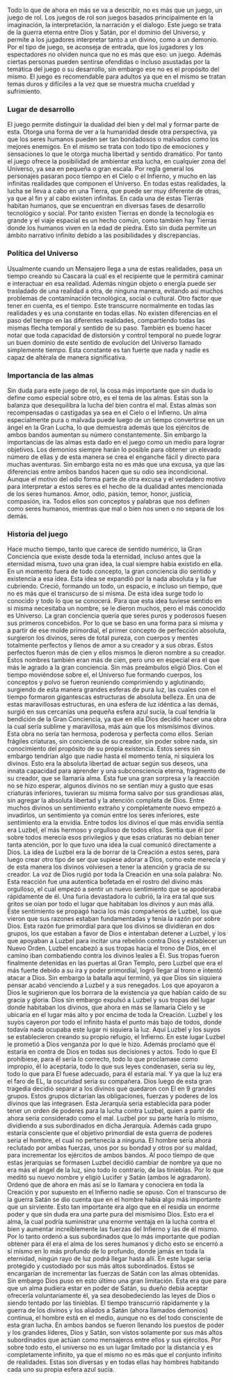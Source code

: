 Todo lo que de ahora en más se va a describir, no es más que un juego, un juego de rol. Los juegos de rol son juegos basados principalmente en la imaginación, la interpretación, la narración y el dialogo.
Este juego se trata de la guerra eterna entre Dios y Satán, por el dominio del Universo, y permite a los jugadores interpretar tanto a un divino, como a un demonio.
Por el tipo de juego, se aconseja de entrada, que los jugadores y los espectadores no olviden nunca que no es más que eso: un juego. Además ciertas personas pueden sentirse ofendidas o incluso asustadas por la temática del juego o su desarrollo, sin embargo ese no es el propósito del mismo.
El juego es recomendable para adultos ya que en el mismo se tratan temas duros y difíciles a la vez que se muestra mucha crueldad y sufrimiento.

### Lugar de desarrollo

El juego permite distinguir la dualidad del bien y del mal y formar parte de esta. Otorga una forma de ver a la humanidad desde otra perspectiva, ya que los seres humanos pueden ser tan bondadosos o malvados como los mejores enemigos. En el mismo se trata con todo tipo de emociones y sensaciones lo que le otorga mucha libertad y sentido dramático.
Por tanto el juego ofrece la posibilidad de ambientar esta lucha, en cualquier zona del Universo, ya sea en pequeña o gran escala. Por regla general los personajes pasaran poco tiempo en el Cielo o el Infierno, y mucho en las infinitas realidades que componen el Universo. En todas estas realidades, la lucha se lleva a cabo en una Tierra, que puede ser muy diferente de otras, ya que al fin y al cabo existen infinitas.
En cada una de estas Tierras habitan humanos, que se encuentran en diversas fases de desarrollo tecnológico y social. Por tanto existen Tierras en donde la tecnología es grande y el viaje espacial es un hecho común, como también hay Tierras donde los humanos viven en la edad de piedra. Esto sin duda permite un ámbito narrativo infinito debido a las posibilidades y discrepancias.

### Política del Universo

Usualmente cuando un Mensajero llega a una de estas realidades, pasa un tiempo creando su Cascara la cual es el recipiente que le permitirá caminar e interactuar en esa realidad. Además ningún objeto o energía puede ser trasladado de una realidad a otra, de ninguna manera, evitando así muchos problemas de contaminación tecnológica, social o cultural.
Otro factor que tener en cuenta, es el tiempo. Este transcurre normalmente en todas las realidades y es una constante en todas ellas. No existen diferencias en el paso del tiempo en las diferentes realidades, compartiendo todas las mismas flecha temporal y sentido de su paso. También es bueno hacer notar que toda capacidad de distorsión y control temporal no puede lograr un buen dominio de este sentido de evolución del Universo llamado simplemente tiempo. Esta constante es tan fuerte que nada y nadie es capaz de altérala de manera significativa.

### Importancia de las almas

Sin duda para este juego de rol, la cosa más importante que sin duda lo define como especial sobre otro, es el tema de las almas. Estas son la balanza que desequilibra la lucha del bien contra el mal.
Estas almas son recompensadas o castigadas ya sea en el Cielo o el Infierno. Un alma especialmente pura o malvada puede luego de un tiempo convertirse en un ángel en la Gran Lucha, lo que demuestra además que los ejércitos de ambos bandos aumentan su número constantemente. Sin embargo la importancias de las almas esta dado en el juego como un medio para lograr objetivos. Los demonios siempre harán lo posible para obtener un elevado número de ellas y de esta manera se crea el enganche fácil y directo para muchas aventuras. Sin embargo esta no es más que una excusa, ya que las diferencias entre ambos bandos hacen que su odio sea incondicional. Aunque el motivo del odio forma parte de otra excusa y el verdadero motivo para interpretar a estos seres es el hecho de la dualidad antes mencionada de los seres humanos. Amor, odio, pasión, temor, honor, justicia, compasión, ira. Todos ellos son conceptos y palabras que nos definen como seres humanos, mientras que mal o bien nos unen o no separa de los demás.

### Historia del juego

Hace mucho tiempo, tanto que carece de sentido numérico, la Gran Conciencia que existe desde toda la eternidad, incluso antes que la eternidad misma, tuvo una gran idea, la cual siempre había existido en ella. En un momento fuera de todo concepto, la gran conciencia dio sentido y existencia a esa idea. Esta idea se expandió por la nada absoluta y la fue cubriendo. Creció, formando un todo, un espacio, e incluso un tiempo, que no es más que el transcurso de si misma. De esta idea surge todo lo conocido y todo lo que se conocerá. Para que esta idea tuviese sentido en si misma necesitaba un nombre, se le dieron muchos, pero el más conocido es Universo.
La gran conciencia quería que seres puros y poderosos fuesen sus primeros concebidos. Por lo que se baso en una forma para si misma y a partir de ese molde primordial, el primer concepto de perfección absoluta, surgieron los divinos, seres de total pureza, con cuerpos y mentes totalmente perfectos y llenos de amor a su creador y a sus obras. Estos perfectos fueron más de cien y ellos mismos le dieron nombre a su creador. Estos nombres también eran más de cien, pero uno en especial era el que más le agrado a la gran conciencia. Sin más preámbulos eligió Dios.
Con el tiempo moviéndose sobre el, el Universo fue formando cuerpos, los conceptos y polvo se fueron reuniendo comprimiendo y aglutinando, surgiendo de esta manera grandes esferas de pura luz, las cuales con el tiempo formaron gigantescas estructuras de absoluta belleza.
En una de estas maravillosas estructuras, en una esfera de luz idéntica a las demás, surgió en sus cercanías una pequeña esfera azul sucia, la cual tendría la bendición de la Gran Conciencia, ya que en ella Dios decidió hacer una obra la cual sería sublime y maravillosa, más aún que los mismísimos divinos. Esta obra no sería tan hermosa, poderosa y perfecta como ellos. Serian frágiles criaturas, sin conciencia de su creador, sin poder sobre nada, sin conocimiento del propósito de su propia existencia. Estos seres sin embargo tendrían algo que nadie hasta el momento tenia, ni siquiera los divinos. Esto era la absoluta libertad de actuar según sus deseos, una innata capacidad para aprender y una subconsciencia eterna, fragmento de su creador, que se llamaría alma. Esta fue una gran sorpresa y la reacción no se hizo esperar, algunos divinos no se sentían muy a gusto que esas criaturas inferiores, tuvieran su misma forma salvo por sus grandiosas alas, sin agregar la absoluta libertad y la atención completa de Dios. Entre muchos divinos un sentimiento extraño y completamente nuevo empezó a invadirlos, un sentimiento ya común entre los seres inferiores, este sentimiento era la envidia.
Entre todos los divinos el que más envidia sentía era Luzbel, el más hermoso y orgulloso de todos ellos. Sentía que él por sobre todos merecía esos privilegios y que esas criaturas no debían tener tanta atención, por lo que tuvo una idea la cual comunicó directamente a Dios. La idea de Luzbel era la de borrar de la Creación a estos seres, para luego crear otro tipo de ser que supiese adorar a Dios, como este merecía y de esta manera los divinos volviesen a tener la atención y gracia de su creador.
La voz de Dios rugió por toda la Creación en una sola palabra: No. Esta reacción fue una autentica bofetada en el rostro del divino más orgulloso, el cual empezó a sentir un nuevo sentimiento que se apoderaba rápidamente de él. Una furia devastadora lo cubrió, la ira era tal que sus gritos se oían por todo el lugar que habitaban los divinos y aun más allá. Este sentimiento se propagó hacia los más compañeros de Luzbel, los que vieron que sus razones estaban fundamentadas y tenía la razón por sobre Dios. Esta razón fue primordial para que los divinos se dividieran en dos grupos, los que estaban a favor de Dios e intentaban detener a Luzbel, y los que apoyaban a Luzbel para incitar una rebelión contra Dios y establecer un Nuevo Orden.
Luzbel encabezó a sus tropas hacia el trono de Dios, en el camino iban combatiendo contra los divinos leales a Él. Sus tropas fueron finalmente detenidas en las puertas al Gran Templo, pero Luzbel que era el más fuerte debido a su ira y poder primordial, logró llegar al trono e intentó atacar a Dios. Sin embargo la batalla aquí terminó, ya que Dios sin siquiera pensar acabó venciendo a Luzbel y a sus renegados. Los que apoyaron a Dios le sugirieron que los borrara de la existencia ya que habían caído de su gracia y gloria. Dios sin embargo expulsó a Luzbel y sus tropas del lugar donde habitaban los divinos, que ahora en más se llamaría Cielo y se ubicaría en el lugar más alto y por encima de toda la Creación. Luzbel y los suyos cayeron por todo el infinito hasta el punto más bajo de todos, donde todavía nada ocupaba este lugar ni siquiera la luz. Aquí Luzbel y los suyos se establecieron creando su propio refugio, el Infierno. En este lugar Luzbel le prometió a Dios venganza por lo que le hizo. Además proclamó que él estaría en contra de Dios en todas sus decisiones y actos. Todo lo que El prohibiese, para él sería lo correcto, todo lo que proclamase como impropio, él lo aceptaría, todo lo que sus leyes condenasen, sería su ley, todo lo que para El fuese adecuado, para él estaría mal. Y ya que la luz era el faro de EL, la oscuridad seria su compañera.
Dios luego de esta gran tragedia decidió separar a los divinos que quedaron con El en 9 grandes grupos. Estos grupos dictarían las obligaciones, fuerzas y poderes de los divinos que las integrasen. Esta Jerarquía seria establecida para poder tener un orden de poderes para la lucha contra Luzbel, quien a partir de ahora sería considerado como el mal. Luzbel por su parte haría lo mismo, dividiendo a sus subordinados en dicha Jerarquía. Además cada grupo estaría consciente que el objetivo primordial de esta guerra de poderes seria el hombre, el cual no pertenecía a ninguna. El hombre seria ahora reclutado por ambas fuerzas, unos por su bondad y otros por su maldad, para incrementar los ejércitos de ambos bandos.
Al poco tiempo de que estas jerarquías se formasen Luzbel decidió cambiar de nombre ya que no era más el ángel de la luz, sino todo lo contrario, de las tinieblas. Por lo que meditó su nuevo nombre y eligió Lucifer y Satán (ambos le agradaron). Ordenó que de ahora en más así se lo llamara y conociera en toda la Creación y por supuesto en el Infierno nadie se opuso.
Con el transcurso de la guerra Satán se dio cuenta que en el hombre había algo más importante que un sirviente. Esto tan importante era algo que en el residía un enorme poder y que sin duda era una parte pura del mismísimo Dios. Esto era el alma, la cual podría suministrar una enorme ventaja en la lucha contra el bien y aumentar increíblemente las fuerzas del Infierno y las de él mismo. Por lo tanto ordenó a sus subordinados que lo más importante que podían obtener para él era el alma de los seres humanos y dicho esto se encerró a sí mismo en lo más profundo de lo profundo, donde jamás en toda la eternidad, ningún rayo de luz podrá llegar hasta allí. En este lugar seria protegido y custodiado por sus más altos subordinados. Estos se encargarían de incrementar las fuerzas de Satán con las almas obtenidas. Sin embargo Dios puso en esto último una gran limitación. Esta era que para que un alma pudiera estar en poder de Satán, su dueño debía aceptar ofrecerla voluntariamente él, ya sea desobedeciendo las leyes de Dios o siendo tentado por las tinieblas.
El tiempo transcurrió rápidamente y la guerra de los divinos y los aliados a Satán (ahora llamados demonios) continua, el hombre está en el medio, aunque no es del todo consciente de esta gran lucha.
En ambos bandos se fueron llenando los puestos de poder y los grandes líderes, Dios y Satán, son vistos solamente por sus más altos subordinados que actúan como mensajeros entre ellos y sus ejércitos.
Por sobre todo esto, el universo no es un lugar limitado por la distancia y es completamente infinito, ya que el mismo no es más que el conjunto infinito de realidades. Estas son diversas y en todas ellas hay hombres habitando cada uno su propia esfera azul sucia.